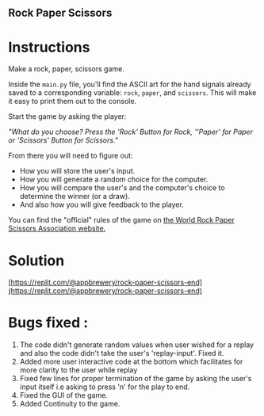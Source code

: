 ## Rock Paper Scissors

# Instructions

Make a rock, paper, scissors game. 

Inside the `main.py` file, you'll find the ASCII art for the hand signals already saved to a corresponding variable: `rock`, `paper`, and `scissors`. This will make it easy to print them out to the console. 

Start the game by asking the player:

*"What do you choose? Press the 'Rock' Button for Rock, ''Paper' for Paper or 'Scissors' Button for Scissors."*

From there you will need to figure out: 
* How you will store the user's input.
* How you will generate a random choice for the computer.
* How you will compare the user's and the computer's choice to determine the winner (or a draw).
* And also how you will give feedback to the player. 

You can find the "official" rules of the game on [the World Rock Paper Scissors Association website.](https://wrpsa.com/the-official-rules-of-rock-paper-scissors/)


# Solution

[https://replit.com/@appbrewery/rock-paper-scissors-end](https://replit.com/@appbrewery/rock-paper-scissors-end)

# Bugs fixed : 
1. The code didn't generate random values when user wished for a replay and also the code didn't take the user's 'replay-input'. Fixed it.
2. Added more user interactive code at the bottom which facilitates for more clarity to the user while replay
3. Fixed few lines for proper termination of the game by asking the user's input itself i.e asking to press 'n' for the play to end.
4. Fixed the GUI of the game.
5. Added Continuity to the game.
